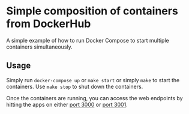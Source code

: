 
# Simple composition of containers from DockerHub

A simple example of how to run Docker Compose to start multiple containers simultaneously.

## Usage

Simply run `docker-compose up` or `make start` or simply `make` to start the containers. Use `make stop` to shut down the containers.

Once the containers are running, you can access the web endpoints by hitting the apps on either [port 3000](http://localhost:3000/) or [port 3001](http://localhost:3001/).
